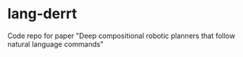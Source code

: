 # lang-derrt
Code repo for paper "Deep compositional robotic planners that follow natural language commands"
